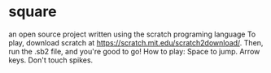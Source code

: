 # square
an open source project written using the scratch programing language
To play, download scratch at https://scratch.mit.edu/scratch2download/. Then, run the .sb2 file, and you're good to go!
How to play: Space to jump. Arrow keys. Don't touch spikes. 
